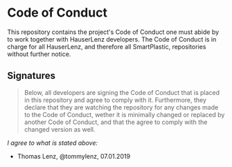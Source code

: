 # Code of Conduct
This repository contains the project's Code of Conduct one must abide by to work together with HauserLenz developers.
The Code of Conduct is in charge for all HauserLenz, and therefore all SmartPlastic, repositories without further notice.

## Signatures

> Below, all developers are signing the Code of Conduct that is placed in this repository and agree to comply with it. Furthermore, they declare that they are watching the repository for any changes made to the Code of Conduct, wether it is minimally changed or replaced by another Code of Conduct, and that the agree to comply with the changed version as well.

*I agree to what is stated above:*

- Thomas Lenz, @tommylenz, 07.01.2019
